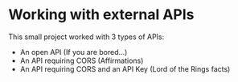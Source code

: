 # Working with external APIs

This small project worked with 3 types of APIs:
-  An open API (If you are bored...)
-  An API requiring CORS (Affirmations)
-  An API requiring CORS and an API Key (Lord of the Rings facts)
